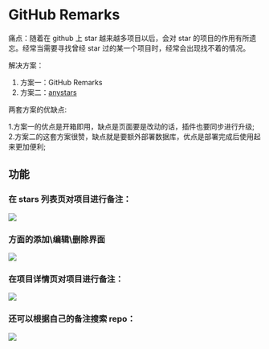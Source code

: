 # GitHub Remarks

痛点：随着在 github 上 star 越来越多项目以后，会对 star 的项目的作用有所遗忘。经常当需要寻找曾经 star 过的某一个项目时，经常会出现找不着的情况。

解决方案：

1. 方案一：GitHub Remarks
2. 方案二：[anystars](https://github.com/anystars)

两套方案的优缺点:

1.方案一的优点是开箱即用，缺点是页面要是改动的话，插件也要同步进行升级;
2.方案二的这套方案很赞，缺点就是要额外部署数据库，优点是部署完成后使用起来更加便利;

## 功能

### 在 stars 列表页对项目进行备注：

![](http://oqhtscus0.bkt.clouddn.com/c8cf2835d29a9e2fb8e35060ceb78f46.jpg-300)

### 方面的添加\编辑\删除界面

![](http://oqhtscus0.bkt.clouddn.com/1427db5054acaebbd1ec2a64e6425e9d.jpg-300)

### 在项目详情页对项目进行备注：

![](http://oqhtscus0.bkt.clouddn.com/e5a218b215c308df126e989ef68d0636.jpg-300)

### 还可以根据自己的备注搜索 repo：

![](http://oqhtscus0.bkt.clouddn.com/41657739371144e8b47756d1b6120c9f.jpg-300)
